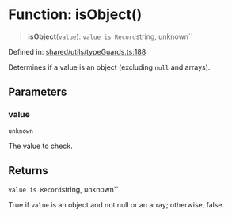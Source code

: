 # Function: isObject()

> **isObject**(`value`): `value is Record`string, unknown``

Defined in: [shared/utils/typeGuards.ts:188](https://github.com/Nick2bad4u/Uptime-Watcher/blob/8a1973382d5fe14c52996ecda381894eb7ecd4a6/shared/utils/typeGuards.ts#L188)

Determines if a value is an object (excluding `null` and arrays).

## Parameters

### value

`unknown`

The value to check.

## Returns

`value is Record`string, unknown``

True if `value` is an object and not null or an array; otherwise, false.
